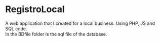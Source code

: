 # RegistroLocal
A web application that I created for a local business. Using PHP, JS and SQL code. <br>
In the BDfile folder is the sql file of the database.
